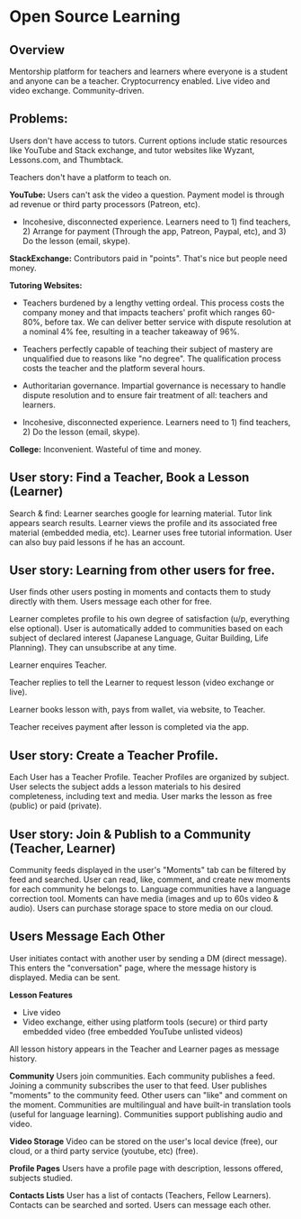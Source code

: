 # Open Source Learning


## Overview 
Mentorship platform for teachers and learners where everyone is a student and anyone can be a teacher. Cryptocurrency enabled. Live video and video exchange. Community-driven.

## Problems: 
Users don't have access to tutors. Current options include static resources like YouTube and Stack exchange, and tutor websites like Wyzant, Lessons.com, and Thumbtack.

Teachers don't have a platform to teach on. 

**YouTube:** Users can't ask the video a question. Payment model is through ad revenue or third party processors (Patreon, etc).

* Incohesive, disconnected experience. Learners need to 1) find teachers, 2) Arrange for payment (Through the app, Patreon, Paypal, etc), and 3) Do the lesson (email, skype). 

**StackExchange:** Contributors paid in "points". That's nice but people need money. 

**Tutoring Websites:**

* Teachers burdened by a lengthy vetting ordeal. This process costs the company money and that impacts teachers' profit which ranges 60-80%, before tax. We can deliver better service with dispute resolution at a nominal 4% fee, resulting in a teacher takeaway of 96%. 

* Teachers perfectly capable of teaching their subject of mastery are unqualified due to reasons like "no degree". The qualification process costs the teacher and the platform several hours.

* Authoritarian governance. Impartial governance is necessary to handle dispute resolution and to ensure fair treatment of all: teachers and learners.

* Incohesive, disconnected experience. Learners need to 1) find teachers, 2) Do the lesson (email, skype). 

**College:** Inconvenient. Wasteful of time and money.


## User story: Find a Teacher, Book a Lesson (Learner)
Search & find: Learner searches google for learning material. Tutor link appears search results. Learner views the profile and its associated free material (embedded media, etc). Learner uses free tutorial information. User can also buy paid lessons if he has an account.
 
## User story: Learning from other users for free. 
User finds other users posting in moments and contacts them to study directly with them. Users message each other for free. 

Learner completes profile to his own degree of satisfaction (u/p, everything else optional). User is automatically added to communities based on each subject of declared interest (Japanese Language, Guitar Building, Life Planning). They can unsubscribe at any time. 

Learner enquires Teacher.

Teacher replies to tell the Learner to request lesson (video exchange or live).

Learner books lesson with, pays from wallet, via website, to Teacher.

Teacher receives payment after lesson is completed via the app. 

## User story: Create a Teacher Profile. 
Each User has a Teacher Profile. Teacher Profiles are organized by subject. User selects the subject adds a lesson materials to his desired completeness, including text and media. User marks the lesson as free (public) or paid (private).

## User story: Join & Publish to a Community (Teacher, Learner)
Community feeds displayed in the user's "Moments" tab can be filtered by feed and searched. User can read, like, comment, and create new moments for each community he belongs to. Language communities have a language correction tool. Moments can have media (images and up to 60s video & audio). Users can purchase storage space to store media on our cloud.

## Users Message Each Other ## 
User initiates contact with another user by sending a DM (direct message). This enters the "conversation" page, where the message history is displayed. Media can be sent.

**Lesson Features**

* Live video 
* Video exchange, either using platform tools (secure) or third party embedded video (free embedded YouTube unlisted videos)

All lesson history appears in the Teacher and Learner pages as message history.


**Community**
Users join communities. Each community publishes a feed. Joining a community subscribes the user to that feed. User publishes "moments" to the community feed. Other users can "like" and comment on the moment.  Communities are multilingual and have built-in translation tools (useful for language learning). Communities support publishing audio and video. 

**Video Storage** Video can be stored on the user's local device (free), our cloud, or a third party service (youtube, etc) (free).

**Profile Pages**
Users have a profile page with description, lessons offered, subjects studied. 

**Contacts Lists** User has a list of contacts (Teachers, Fellow Learners). Contacts can be searched and sorted. Users can message each other. 